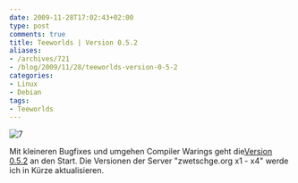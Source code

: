 ```yaml
---
date: 2009-11-28T17:02:43+02:00
type: post
comments: true
title: Teeworlds | Version 0.5.2
aliases:
- /archives/721
- /blog/2009/11/28/teeworlds-version-0-5-2
categories:
- Linux
- Debian
tags:
- Teeworlds
---
```


![7](/uploads/2009/11/7.png)

Mit kleineren Bugfixes und umgehen Compiler
Warings geht die[Version 0.5.2](http://teeworlds.com/?page=downloads) an
den Start. Die Versionen der Server "zwetschge.org x1 - x4" werde ich in
Kürze aktualisieren.

